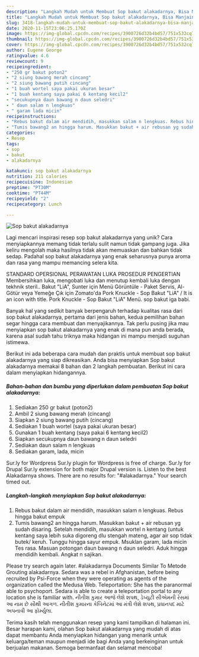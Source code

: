 ```yaml
---
description: "Langkah Mudah untuk Membuat Sop bakut alakadarnya, Bisa Manjain Lidah"
title: "Langkah Mudah untuk Membuat Sop bakut alakadarnya, Bisa Manjain Lidah"
slug: 3418-langkah-mudah-untuk-membuat-sop-bakut-alakadarnya-bisa-manjain-lidah
date: 2020-11-15T23:06:25.170Z
image: https://img-global.cpcdn.com/recipes/3900726d32b4bd57/751x532cq70/sop-bakut-alakadarnya-foto-resep-utama.jpg
thumbnail: https://img-global.cpcdn.com/recipes/3900726d32b4bd57/751x532cq70/sop-bakut-alakadarnya-foto-resep-utama.jpg
cover: https://img-global.cpcdn.com/recipes/3900726d32b4bd57/751x532cq70/sop-bakut-alakadarnya-foto-resep-utama.jpg
author: Eugene George
ratingvalue: 4.6
reviewcount: 9
recipeingredient:
- "250 gr bakut poton2"
- "2 siung bawang merah cincang"
- "2 siung bawang putih cincang"
- "1 buah wortel saya pakai ukuran besar"
- "1 buah kentang saya pakai 6 kentang kecil2"
- "secukupnya daun bawang n daun seledri"
- " daun salam n lengkuas"
- " garam lada micin"
recipeinstructions:
- "Rebus bakut dalam air mendidih, masukkan salam n lengkuas. Rebus hingga bakut empuk"
- "Tumis bawang2 an hingga harum. Masukkan bakut + air rebusan yg sudah disaring. Setelah mendidih, masukkan wortel n kentang (untuk kentang saya lebih suka digoreng dlu stengah mateng, agar air sop tidak butek/ keruh. Tunggu hingga sayur empuk. Msuklan garam, lada micin Tes rasa. Masuan potongan daun bawang n daun seledri. Aduk hingga mendidih kembali. Angkat n sajikan."
categories:
- Resep
tags:
- sop
- bakut
- alakadarnya

katakunci: sop bakut alakadarnya 
nutrition: 211 calories
recipecuisine: Indonesian
preptime: "PT30M"
cooktime: "PT44M"
recipeyield: "2"
recipecategory: Lunch

---
```



![Sop bakut alakadarnya](https://img-global.cpcdn.com/recipes/3900726d32b4bd57/751x532cq70/sop-bakut-alakadarnya-foto-resep-utama.jpg)

Lagi mencari inspirasi resep sop bakut alakadarnya yang unik? Cara menyiapkannya memang tidak terlalu sulit namun tidak gampang juga. Jika keliru mengolah maka hasilnya tidak akan memuaskan dan bahkan tidak sedap. Padahal sop bakut alakadarnya yang enak seharusnya punya aroma dan rasa yang mampu memancing selera kita.

STANDARD OPERSIONAL PERAWATAN LUKA PROSEDUR PENGERTIAN Membersihkan luka, mengobati luka dan menutup kembali luka dengan tekhnik steril.. Bakut &#34;LiA&#34;, Sunter için Menü Görüntüle - Paket Servis, Al-Götür veya Yemeğe Çık için Zomato&#39;da Pork Knuckle - Sop Bakut &#34;LiA&#34; / It is an icon with title. Pork Knuckle - Sop Bakut &#34;LiA&#34; Menü. sop bakut iga babi.

Banyak hal yang sedikit banyak berpengaruh terhadap kualitas rasa dari sop bakut alakadarnya, pertama dari jenis bahan, kedua pemilihan bahan segar hingga cara membuat dan menyajikannya. Tak perlu pusing jika mau menyiapkan sop bakut alakadarnya yang enak di mana pun anda berada, karena asal sudah tahu triknya maka hidangan ini mampu menjadi suguhan istimewa.


Berikut ini ada beberapa cara mudah dan praktis untuk membuat sop bakut alakadarnya yang siap dikreasikan. Anda bisa menyiapkan Sop bakut alakadarnya memakai 8 bahan dan 2 langkah pembuatan. Berikut ini cara dalam menyiapkan hidangannya.

<!--inarticleads1-->

##### Bahan-bahan dan bumbu yang diperlukan dalam pembuatan Sop bakut alakadarnya:

1. Sediakan 250 gr bakut (poton2)
1. Ambil 2 siung bawang merah (cincang)
1. Siapkan 2 siung bawang putih (cincang)
1. Sediakan 1 buah wortel (saya pakai ukuran besar)
1. Gunakan 1 buah kentang (saya pakai 6 kentang kecil2)
1. Siapkan secukupnya daun bawang n daun seledri
1. Sediakan  daun salam n lengkuas
1. Sediakan  garam, lada, micin


Sur.ly for Wordpress Sur.ly plugin for Wordpress is free of charge. Sur.ly for Drupal Sur.ly extension for both major Drupal version is. Listen to the best Alakadarnya shows. There are no results for: &#34;#alakadarnya.&#34; Your search timed out. 

<!--inarticleads2-->

##### Langkah-langkah menyiapkan Sop bakut alakadarnya:

1. Rebus bakut dalam air mendidih, masukkan salam n lengkuas. Rebus hingga bakut empuk
1. Tumis bawang2 an hingga harum. Masukkan bakut + air rebusan yg sudah disaring. Setelah mendidih, masukkan wortel n kentang (untuk kentang saya lebih suka digoreng dlu stengah mateng, agar air sop tidak butek/ keruh. Tunggu hingga sayur empuk. Msuklan garam, lada micin Tes rasa. Masuan potongan daun bawang n daun seledri. Aduk hingga mendidih kembali. Angkat n sajikan.


Please try search again later. #alakadarnya Documents Similar To Metode Grouting alakadarnya. Sedara was a rebel in Afghanistan, before being recruited by Psi-Force when they were operating as agents of the organization called the Medusa Web. Teleportation: She has the paranormal able to psychoport. Sedara is able to create a teleportation portal to any location she is familiar with. નીતીશ કુમાર આજે લેશે શપથ, ડેપ્યુટી સીએમની રેસમાં આ નામ છે સૌથી આગળ. નીતીશ કુમારના કેબિનેટમાં આ મંત્રી લેશે શપથ, પ્રધાનપદ માટે અપનાવી આ ફોર્મ્યુલા. 

Terima kasih telah menggunakan resep yang kami tampilkan di halaman ini. Besar harapan kami, olahan Sop bakut alakadarnya yang mudah di atas dapat membantu Anda menyiapkan hidangan yang menarik untuk keluarga/teman maupun menjadi ide bagi Anda yang berkeinginan untuk berjualan makanan. Semoga bermanfaat dan selamat mencoba!
